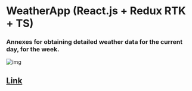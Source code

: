 # WeatherApp (React.js + Redux RTK + TS)

### Annexes for obtaining detailed weather data for the current day, for the week.

![img](http://joxi.ru/E2pZMbqTvOxRpr.jpg)

## [Link](https://av-weather-app.netlify.app/)
